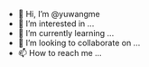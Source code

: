 - 👋 Hi, I’m @yuwangme
- 👀 I’m interested in ...
- 🌱 I’m currently learning ...
- 💞️ I’m looking to collaborate on ...
- 📫 How to reach me ...

<!---
yuwangme/yuwangme is a ✨ special ✨ repository because its `README.md` (this file) appears on your GitHub profile.
You can click the Preview link to take a look at your changes.
--->
